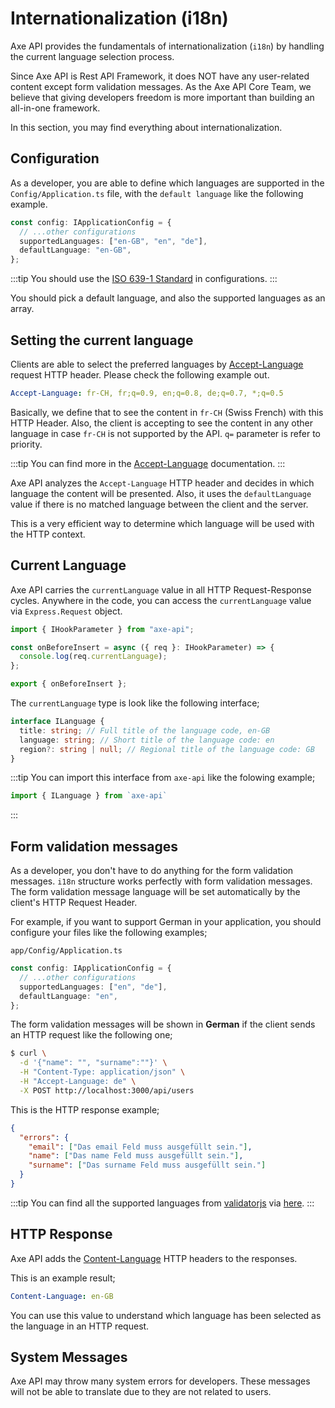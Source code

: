 # Internationalization (i18n)

Axe API provides the fundamentals of internationalization (`i18n`) by handling the current language selection process.

Since Axe API is Rest API Framework, it does NOT have any user-related content except form validation messages. As the Axe API Core Team, we believe that giving developers freedom is more important than building an all-in-one framework.

In this section, you may find everything about internationalization.

## Configuration

As a developer, you are able to define which languages are supported in the `Config/Application.ts` file, with the `default language` like the following example.

```ts
const config: IApplicationConfig = {
  // ...other configurations
  supportedLanguages: ["en-GB", "en", "de"],
  defaultLanguage: "en-GB",
};
```

:::tip
You should use the [ISO 639-1 Standard](https://en.wikipedia.org/wiki/List_of_ISO_639-1_codes) in configurations.
:::

You should pick a default language, and also the supported languages as an array.

## Setting the current language

Clients are able to select the preferred languages by [Accept-Language](https://developer.mozilla.org/en-US/docs/Web/HTTP/Headers/Accept-Language) request HTTP header. Please check the following example out.

```yaml
Accept-Language: fr-CH, fr;q=0.9, en;q=0.8, de;q=0.7, *;q=0.5
```

Basically, we define that to see the content in `fr-CH` (Swiss French) with this HTTP Header. Also, the client is accepting to see the content in any other language in case `fr-CH` is not supported by the API. `q=` parameter is refer to priority.

:::tip
You can find more in the [Accept-Language](https://developer.mozilla.org/en-US/docs/Web/HTTP/Headers/Accept-Language) documentation.
:::

Axe API analyzes the `Accept-Language` HTTP header and decides in which language the content will be presented. Also, it uses the `defaultLanguage` value if there is no matched language between the client and the server.

This is a very efficient way to determine which language will be used with the HTTP context.

## Current Language

Axe API carries the `currentLanguage` value in all HTTP Request-Response cycles. Anywhere in the code, you can access the `currentLanguage` value via `Express.Request` object.

```ts
import { IHookParameter } from "axe-api";

const onBeforeInsert = async ({ req }: IHookParameter) => {
  console.log(req.currentLanguage);
};

export { onBeforeInsert };
```

The `currentLanguage` type is look like the following interface;

```ts
interface ILanguage {
  title: string; // Full title of the language code, en-GB
  language: string; // Short title of the language code: en
  region?: string | null; // Regional title of the language code: GB
}
```

:::tip
You can import this interface from `axe-api` like the folowing example;

```ts
import { ILanguage } from `axe-api`
```

:::

## Form validation messages

As a developer, you don't have to do anything for the form validation messages. `i18n` structure works perfectly with form validation messages. The form validation message language will be set automatically by the client's HTTP Request Header.

For example, if you want to support German in your application, you should configure your files like the following examples;

`app/Config/Application.ts`

```ts
const config: IApplicationConfig = {
  // ...other configurations
  supportedLanguages: ["en", "de"],
  defaultLanguage: "en",
};
```

The form validation messages will be shown in **German** if the client sends an HTTP request like the following one;

```bash
$ curl \
  -d '{"name": "", "surname":""}' \
  -H "Content-Type: application/json" \
  -H "Accept-Language: de" \
  -X POST http://localhost:3000/api/users
```

This is the HTTP response example;

```json
{
  "errors": {
    "email": ["Das email Feld muss ausgefüllt sein."],
    "name": ["Das name Feld muss ausgefüllt sein."],
    "surname": ["Das surname Feld muss ausgefüllt sein."]
  }
}
```

:::tip
You can find all the supported languages from [validatorjs](https://github.com/mikeerickson/validatorjs) via [here](https://github.com/mikeerickson/validatorjs/tree/master/src/lang).
:::

## HTTP Response

Axe API adds the [Content-Language](https://developer.mozilla.org/en-US/docs/Web/HTTP/Headers/Content-Language) HTTP headers to the responses.

This is an example result;

```yaml
Content-Language: en-GB
```

You can use this value to understand which language has been selected as the language in an HTTP request.

## System Messages

Axe API may throw many system errors for developers. These messages will not be able to translate due to they are not related to users.
